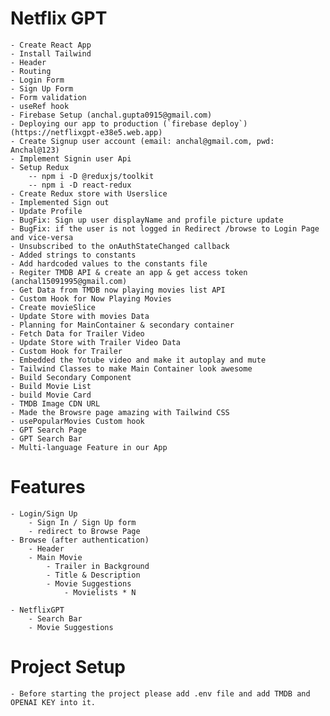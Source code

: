 # Netflix GPT

    - Create React App
    - Install Tailwind
    - Header
    - Routing
    - Login Form
    - Sign Up Form
    - Form validation
    - useRef hook
    - Firebase Setup (anchal.gupta0915@gmail.com)
    - Deploying our app to production (`firebase deploy`) (https://netflixgpt-e38e5.web.app)
    - Create Signup user account (email: anchal@gmail.com, pwd: Anchal@123)
    - Implement Signin user Api
    - Setup Redux
        -- npm i -D @reduxjs/toolkit
        -- npm i -D react-redux
    - Create Redux store with Userslice
    - Implemented Sign out
    - Update Profile
    - BugFix: Sign up user displayName and profile picture update
    - BugFix: if the user is not logged in Redirect /browse to Login Page and vice-versa
    - Unsubscribed to the onAuthStateChanged callback
    - Added strings to constants
    - Add hardcoded values to the constants file
    - Regiter TMDB API & create an app & get access token (anchal15091995@gmail.com)
    - Get Data from TMDB now playing movies list API
    - Custom Hook for Now Playing Movies
    - Create movieSlice
    - Update Store with movies Data
    - Planning for MainContainer & secondary container
    - Fetch Data for Trailer Video
    - Update Store with Trailer Video Data
    - Custom Hook for Trailer
    - Embedded the Yotube video and make it autoplay and mute
    - Tailwind Classes to make Main Container look awesome
    - Build Secondary Component
    - Build Movie List
    - build Movie Card
    - TMDB Image CDN URL
    - Made the Browsre page amazing with Tailwind CSS
    - usePopularMovies Custom hook
    - GPT Search Page
    - GPT Search Bar
    - Multi-language Feature in our App

# Features

    - Login/Sign Up
        - Sign In / Sign Up form
        - redirect to Browse Page
    - Browse (after authentication)
        - Header
        - Main Movie
            - Trailer in Background
            - Title & Description
            - Movie Suggestions
                - Movielists * N

    - NetflixGPT
        - Search Bar
        - Movie Suggestions

# Project Setup

    - Before starting the project please add .env file and add TMDB and OPENAI KEY into it.
